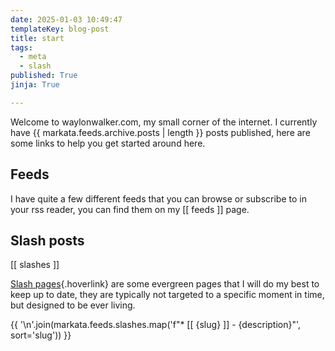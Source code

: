 ```yaml
---
date: 2025-01-03 10:49:47
templateKey: blog-post
title: start
tags:
  - meta
  - slash
published: True
jinja: True

---
```


Welcome to waylonwalker.com, my small corner of the internet.  I currently have
{{ markata.feeds.archive.posts | length }} posts published,
here are some links to help you get started around here.

## Feeds

I have quite a few different feeds that you can browse or subscribe to in your
rss reader, you can find them on my [[ feeds ]] page.

## Slash posts

[[ slashes ]]

[Slash pages](https://slashpages.net/){.hoverlink} are some evergreen pages that I will do my best to keep up to date,
they are typically not targeted to a specific moment in time, but designed to
be ever living.

{{ '\n'.join(markata.feeds.slashes.map('f"* [[ {slug} ]] - {description}"', sort='slug')) }}
